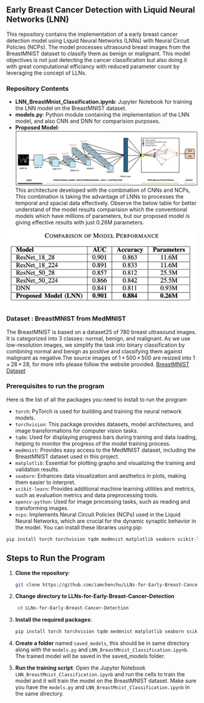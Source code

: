 ## Early Breast Cancer Detection with Liquid Neural Networks (LNN)

This repository contains the implementation of a early breast cancer detection model using Liquid Neural Networks (LNNs) with Neural Circuit Policies (NCPs). The model processes ultrasound breast images from the BreastMNIST dataset to classify them as benign or malignant.
This model objectives is not just detecting the cancer classification but also doing it with great computational efficiancy with reduced parameter count by leveraging the concept of LLNs.

### Repository Contents
- **LNN_BreastMnist_Classification.ipynb**: Jupyter Notebook for training the LNN model on the BreastMNIST dataset.
- **models.py**: Python module containing the implementation of the LNN model, and also CNN and DNN for comparision purposes.
- **Proposed Model**:
![Proposed Model](proposed_model.png)
This architecture developed with the combination of CNNs and NCPs, This combination is taking the advantage of LNNs to processes the temporal and spacial data effectively. Observe the below table for better understand of the model results comparision which the conventional models which have millions of parameters, but our proposed model is giving effective results with just 0.26M parameters.
<div align="center">
<img src="results_comparision.png" alt="Results Comparisionl" width="500"/>
</div>

### Dataset : BreastMNIST from MedMNIST
The BreastMNIST is based on a dataset25 of 780 breast ultrasound images. It is categorized into 3 classes: normal, benign, and malignant. As we use low-resolution images, we simplify the task into binary classification by combining normal and benign as positive and classifying them against malignant as negative.The source images of 1 × 500 × 500 are resized into 1 × 28 × 28, for more info please follow the website provided. [BreastMNIST Dataset](https://medmnist.com/)


### Prerequisites to run the program 
Here is the list of all the packages you need to install to run the program

* `torch`: PyTorch is used for building and training the neural network models.
* `torchvision`: This package provides datasets, model architectures, and image transformations for computer vision tasks.
* `tqdm`: Used for displaying progress bars during training and data loading, helping to monitor the progress of the model training process.
* `medmnist`: Provides easy access to the MedMNIST dataset, including the BreastMNIST dataset used in this project.
* `matplotlib`: Essential for plotting graphs and visualizing the training and validation results.
* `seaborn`: Enhances data visualization and aesthetics in plots, making them easier to interpret.
* `scikit-learn`: Provides additional machine learning utilities and metrics, such as evaluation metrics and data preprocessing tools.
* `opencv-python`: Used for image processing tasks, such as reading and transforming images.
* `ncps`: Implements Neural Circuit Policies (NCPs) used in the Liquid Neural Networks, which are crucial for the dynamic synaptic behavior in the model.
You can install these libraries using pip:
```bash
pip install torch torchvision tqdm medmnist matplotlib seaborn scikit-learn opencv-python ncps
```

## Steps to Run the Program

1. __Clone the repository__:
    ```bash
    git clone https://github.com/iamchenchu/LLNs-for-Early-Breast-Cancer-Detection.git
    ```
2. __Change directory to LLNs-for-Early-Breast-Cancer-Detection__
```bash
    cd LLNs-for-Early-Breast-Cancer-Detection
```

3. __Install the required packages__:
    ```bash
    pip install torch torchvision tqdm medmnist matplotlib seaborn scikit-learn opencv-python ncps
    ```
4. __Create a folder__ named `saved_models`, this should be in same directory along with the `models.py` and `LNN_BreastMnist_Classification.ipynb`. The trained model will be saved in the saved_models folder.
    
5. __Run the training script__:
   Open the Jupyter Notebook `LNN_BreastMnist_Classification.ipynb` and run the cells to train the model and it will train the model on the BreastMNIST dataset. Make sure you have the `models.py` and `LNN_BreastMnist_Classification.ipynb` in the same directory. 
